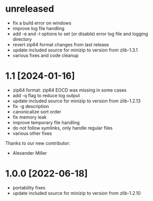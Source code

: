 # unreleased

* fix a build error on windows
* improve log file handling
* add -e and -l options to set (or disable) error log file and logging directory
* revert zip64 format changes from last release
* update included source for minizip to version from zlib-1.3.1
* various fixes and code cleanup

# 1.1 [2024-01-16]

* zip64 format: zip64 EOCD was missing in some cases
* add -q flag to reduce log output
* update included source for minizip to version from zlib-1.2.13
* fix -g description
* canonicalize sort order
* fix memory leak
* improve temporary file handling
* do not follow symlinks, only handle regular files
* various other fixes

Thanks to our new contributor:
* Alexander Miller

# 1.0.0 [2022-06-18]

* portability fixes
* update included source for minizip to version from zlib-1.2.10

